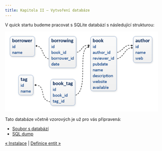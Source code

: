 ```yaml
---
title: Kapitola II – Vytvoření databáze
---
```


V quick startu budeme pracovat s SQLite databází s následující strukturou:

![Schéma databáze](/img/qs-schema.png)

Tato databáze včetně vzorových je už pro vás připravená:

* [Soubor s databází](/resources/quickstart-v1.3.sq3)
* [SQL dump](/resources/quickstart-dump-v1.3.sql)


[« Instalace](/cs/quick-start/kapitola-1/) | [Definice entit »](/cs/quick-start/kapitola-3/)
